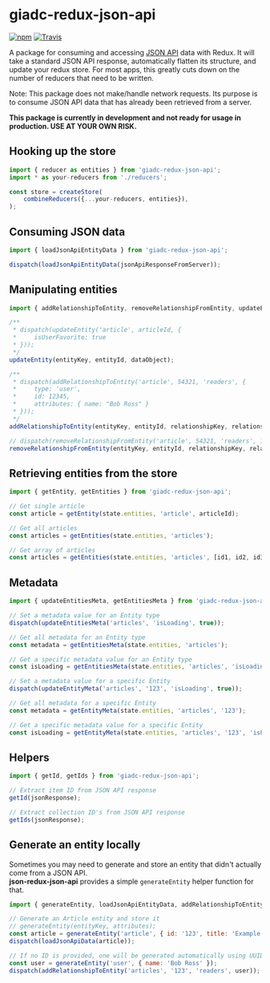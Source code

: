 # giadc-redux-json-api
[![npm](https://img.shields.io/npm/v/giadc-redux-json-api.svg?maxAge=2592000)]()
[![Travis](https://img.shields.io/travis/giadc/giadc-redux-json-api.svg)]()

A package for consuming and accessing [JSON API](http://jsonapi.org/) data with Redux.
It will take a standard JSON API response, automatically flatten its structure, and
update your redux store. For most apps, this greatly cuts down on the number of reducers
that need to be written.

Note: This package does not make/handle network requests. Its purpose is to consume
JSON API data that has already been retrieved from a server.

__This package is currently in development and not ready for usage in production. USE AT YOUR OWN RISK.__

## Hooking up the store
```javascript
import { reducer as entities } from 'giadc-redux-json-api';
import * as your-reducers from './reducers';

const store = createStore(
    combineReducers({...your-reducers, entities}),
);
```

## Consuming JSON data
```javascript
import { loadJsonApiEntityData } from 'giadc-redux-json-api';

dispatch(loadJsonApiEntityData(jsonApiResponseFromServer));
```

## Manipulating entities
```javascript
import { addRelationshipToEntity, removeRelationshipFromEntity, updateEntity } from 'giadc-reduc-json-api';

/**
 * dispatch(updateEntity('article', articleId, {
 *     isUserFavorite: true
 * }));
 */
updateEntity(entityKey, entityId, dataObject);

/**
 * dispatch(addRelationshipToEntity('article', 54321, 'readers', {
 *     type: 'user',
 *     id: 12345,
 *     attributes: { name: "Bob Ross" }
 * }));
 */
addRelationshipToEntity(entityKey, entityId, relationshipKey, relationshipJsonApiObject);

// dispatch(removeRelationshipFromEntity('article', 54321, 'readers', 12345));
removeRelationshipFromEntity(entityKey, entityId, relationshipKey, relationshipId);
```

## Retrieving entities from the store
```javascript
import { getEntity, getEntities } from 'giadc-redux-json-api';

// Get single article
const article = getEntity(state.entities, 'article', articleId);

// Get all articles
const articles = getEntities(state.entities, 'articles');

// Get array of articles
const articles = getEntities(state.entities, 'articles', [id1, id2, id3]);
```

## Metadata
```javascript
import { updateEntitiesMeta, getEntitiesMeta } from 'giadc-redux-json-api';

// Set a metadata value for an Entity type
dispatch(updateEntitiesMeta('articles', 'isLoading', true));

// Get all metadata for an Entity type
const metadata = getEntitiesMeta(state.entities, 'articles');

// Get a specific metadata value for an Entity type
const isLoading = getEntitiesMeta(state.entities, 'articles', 'isLoading');

// Set a metadata value for a specific Entity
dispatch(updateEntityMeta('articles', '123', 'isLoading', true));

// Get all metadata for a specific Entity
const metadata = getEntityMeta(state.entities, 'articles', '123');

// Get a specific metadata value for a specific Entity
const isLoading = getEntityMeta(state.entities, 'articles', '123', 'isLoading');
```

## Helpers
```javascript
import { getId, getIds } from 'giadc-redux-json-api';

// Extract item ID from JSON API response
getId(jsonResponse);

// Extract collection ID's from JSON API response
getIds(jsonResponse);
```

## Generate an entity locally
Sometimes you may need to generate and store an entity that didn't actually come from a JSON API.    
__json-redux-json-api__ provides a simple `generateEntity` helper function for that.

```javascript
import { generateEntity, loadJsonApiEntityData, addRelationshipToEntity } from 'giadc-redux-json-api';

// Generate an Article entity and store it
// generateEntity(entityKey, attributes);
const article = generateEntity('article', { id: '123', title: 'Example Title' });
dispatch(loadJsonApiData(article));

// If no ID is provided, one will be generated automatically using UUID v4
const user = generateEntity('user', { name: 'Bob Ross' });
dispatch(addRelationshipToEntity('articles', '123', 'readers', user));
```
